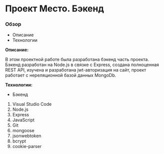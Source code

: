 # Проект Место. Бэкенд

### Обзор

* Описание
* Технологии

**Описание:**

В этом проектной работе была разработана бэкенд часть проекта. Бэкенд разработан на Node.js в связке с Express, создана полноценная REST API,
изучена и разработана jwt-авторизация на сайт, проект работает с нереляционной базой данных MongoDb.



**Технологии:**

* Бэкенд

1. Visual Studio Code
2. Node.js
3. Express
4. JavaScript
5. Git
6. mongoose
7. jsonwebtoken
8. bcrypt
9. cookie-parser
